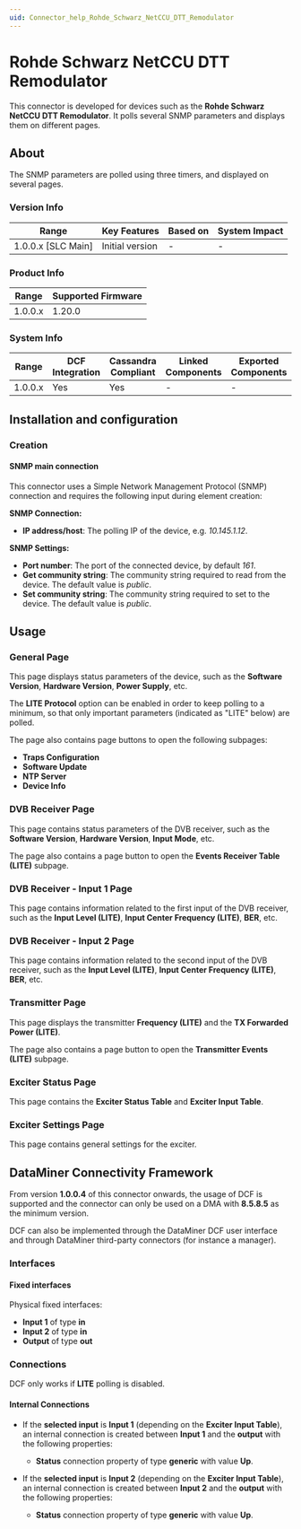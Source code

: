 ```yaml
---
uid: Connector_help_Rohde_Schwarz_NetCCU_DTT_Remodulator
---
```


# Rohde Schwarz NetCCU DTT Remodulator

This connector is developed for devices such as the **Rohde Schwarz NetCCU DTT Remodulator**. It polls several SNMP parameters and displays them on different pages.

## About

The SNMP parameters are polled using three timers, and displayed on several pages.

### Version Info

| Range                | Key Features     | Based on     | System Impact     |
|----------------------|------------------|--------------|-------------------|
| 1.0.0.x [SLC Main]   | Initial version  | -            | -                 |

### Product Info

| Range     | Supported Firmware     |
|-----------|------------------------|
| 1.0.0.x   | 1.20.0                 |

### System Info

| Range     | DCF Integration     | Cassandra Compliant     | Linked Components     | Exported Components     |
|-----------|---------------------|-------------------------|-----------------------|-------------------------|
| 1.0.0.x   | Yes                 | Yes                     | -                     | -                       |

## Installation and configuration

### Creation

#### SNMP main connection

This connector uses a Simple Network Management Protocol (SNMP) connection and requires the following input during element creation:

**SNMP Connection:**

- **IP address/host**: The polling IP of the device, e.g. *10.145.1.12*.

**SNMP Settings:**

- **Port number**: The port of the connected device, by default *161*.
- **Get community string**: The community string required to read from the device. The default value is *public*.
- **Set community string**: The community string required to set to the device. The default value is *public*.

## Usage

### General Page

This page displays status parameters of the device, such as the **Software Version**, **Hardware Version**, **Power Supply**, etc.

The **LITE Protocol** option can be enabled in order to keep polling to a minimum, so that only important parameters (indicated as "LITE" below) are polled.

The page also contains page buttons to open the following subpages:

- **Traps Configuration**
- **Software Update**
- **NTP Server**
- **Device Info**

### DVB Receiver Page

This page contains status parameters of the DVB receiver, such as the **Software Version**, **Hardware Version**, **Input Mode**, etc.

The page also contains a page button to open the **Events Receiver Table (LITE)** subpage.

### DVB Receiver - Input 1 Page

This page contains information related to the first input of the DVB receiver, such as the **Input Level (LITE)**, **Input Center Frequency (LITE)**, **BER**, etc.

### DVB Receiver - Input 2 Page

This page contains information related to the second input of the DVB receiver, such as the **Input Level (LITE)**, **Input Center Frequency (LITE)**, **BER**, etc.

### Transmitter Page

This page displays the transmitter **Frequency (LITE)** and the **TX Forwarded Power (LITE)**.

The page also contains a page button to open the **Transmitter Events (LITE)** subpage.

### Exciter Status Page

This page contains the **Exciter Status Table** and **Exciter Input Table**.

### Exciter Settings Page

This page contains general settings for the exciter.

## DataMiner Connectivity Framework

From version **1.0.0.4** of this connector onwards, the usage of DCF is supported and the connector can only be used on a DMA with **8.5.8.5** as the minimum version.

DCF can also be implemented through the DataMiner DCF user interface and through DataMiner third-party connectors (for instance a manager).

### Interfaces

#### Fixed interfaces

Physical fixed interfaces:

- **Input 1** of type **in**
- **Input 2** of type **in**
- **Output** of type **out**

### Connections

DCF only works if **LITE** polling is disabled.

#### Internal Connections

- If the **selected input** is **Input 1** (depending on the **Exciter Input Table**), an internal connection is created between **Input 1** and the **output** with the following properties:

  - **Status** connection property of type **generic** with value **Up**.

- If the **selected input** is **Input 2** (depending on the **Exciter Input Table**), an internal connection is created between **Input 2** and the **output** with the following properties:

  - **Status** connection property of type **generic** with value **Up**.
